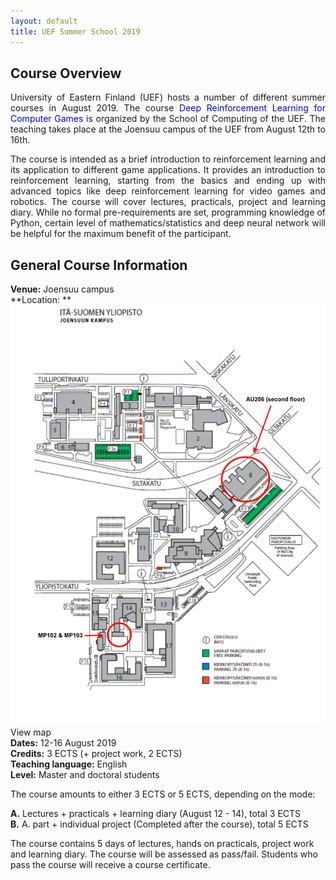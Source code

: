 ```yaml
---
layout: default
title: UEF Summer School 2019
---
```


<!--**Feedback form:** [https://docs.google.com/forms/d/e/1FAIpQLSfJb1WL-Rcv17VEJPCW8U0gYI_VMf8nkEb-0phh_PQHH5l1ig/viewform](https://docs.google.com/forms/d/e/1FAIpQLSfJb1WL-Rcv17VEJPCW8U0gYI_VMf8nkEb-0phh_PQHH5l1ig/viewform)-->

## Course Overview
<p align="justify">University of Eastern Finland (UEF) hosts a number of different summer
courses in August 2019. The course <span style="color:blue"> Deep Reinforcement Learning for Computer Games </span> is organized by the School
of Computing of the UEF. The teaching takes place at the Joensuu campus of the UEF from August 12th to 16th.</p>

<!--The first day includes course introduction, introduction to machine
learning, linear mixed models and basics of deep learning for modeling
sequential data. The next two days focus on audio topics (speaker &
speech recognition, speaker diarization, speech enhancement, audio
steganography), while the last two lecture days focus on reinforcement
learning and autonomous software and physical agents (robots).-->

<p align="justify">The course is intended as a brief introduction to reinforcement learning and its application to different game applications. It provides an introduction to reinforcement learning, starting from the basics and ending up with advanced topics like deep reinforcement learning for video games and robotics. The course will cover lectures, practicals, project and learning diary. While no formal pre-requirements are set, programming knowledge of Python, certain level of mathematics/statistics and deep neural network will be helpful for the maximum benefit of the participant.</p>

## General Course Information

**Venue:** Joensuu campus <br />
**Location: ** <img src="./map/map.png"> View map</a> <br />
**Dates:** 12-16 August 2019 <br />
**Credits:** 3 ECTS (+ project work, 2 ECTS) <br />
**Teaching language:** English <br />
**Level:** Master and doctoral students <br />
<!--**Study materials:** [https://moodle.uef.fi/course/view.php?id=17032](https://moodle.uef.fi/course/view.php?id=17032)  <br />
**Program codes:** [https://github.com/trungnt13/uef-summerschool2018](https://github.com/trungnt13/uef-summerschool2018)  <br />-->


The course amounts to either 3 ECTS or 5 ECTS, depending on the mode: <br />

**A.** Lectures + practicals + learning diary (August 12 - 14), total 3 ECTS <br />
**B.** A. part + individual project (Completed after the course), total 5 ECTS <br />

The course contains 5 days of lectures, hands on practicals, project
work and learning diary. The course will be assessed as
pass/fail. Students who pass the course will receive a course
certificate.

<!---
## Social Program

To be announced.

The course involves social programme organized by the UEF. The activities will mostly be included in your course fee, but
some of them may have a small participation fee. For more details, see 
[http://www.uef.fi/en/web/summerschool/social-programme-in-joensuu](http://www.uef.fi/en/web/summerschool/social-programme-in-joensuu).
--> 




